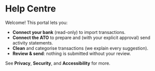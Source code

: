 # Help Centre

Welcome! This portal lets you:
- **Connect your bank** (read-only) to import transactions.
- **Connect the ATO** to prepare and (with your explicit approval) send activity statements.
- **Clean** and categorise transactions (we explain every suggestion).
- **Review & send**: nothing is submitted without your review.

See **Privacy**, **Security**, and **Accessibility** for more.